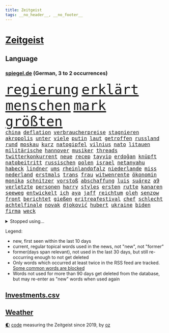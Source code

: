 ```yaml
---
title: Zeitgeist
tags: __no_header__, __no_footer__
---
```


# [Zeitgeist](https://oliz.io/zeitgeist/)

## Language

<h3><a href="https://www.spiegel.de" target="_blank">spiegel.de</a> (German, 3 to 2 occurrences)</h3>
<p style="font-family:monospace">
<span style="font-size:32pt"><a href="news_links.html#regierung" class="current">regierung</a></span>
<span style="font-size:32pt"><a href="news_links.html#erklärt" class="current">erklärt</a></span>
<span style="font-size:32pt"><a href="news_links.html#menschen" class="current">menschen</a></span>
<span style="font-size:32pt"><a href="news_links.html#mark" class="current">mark</a></span>
<span style="font-size:32pt"><a href="news_links.html#größten" class="current">größten</a></span>
<br>
<span style="font-size:12pt"><a href="news_links.html#china" class="current">china</a></span>
<span style="font-size:12pt"><a href="news_links.html#deflation" class="new">deflation</a></span>
<span style="font-size:12pt"><a href="news_links.html#verbraucherpreise" class="current">verbraucherpreise</a></span>
<span style="font-size:12pt"><a href="news_links.html#stagnieren" class="new">stagnieren</a></span>
<span style="font-size:12pt"><a href="news_links.html#akropolis" class="new">akropolis</a></span>
<span style="font-size:12pt"><a href="news_links.html#unter" class="current">unter</a></span>
<span style="font-size:12pt"><a href="news_links.html#viele" class="current">viele</a></span>
<span style="font-size:12pt"><a href="news_links.html#putin" class="current">putin</a></span>
<span style="font-size:12pt"><a href="news_links.html#laut" class="current">laut</a></span>
<span style="font-size:12pt"><a href="news_links.html#getroffen" class="current">getroffen</a></span>
<span style="font-size:12pt"><a href="news_links.html#russland" class="current">russland</a></span>
<span style="font-size:12pt"><a href="news_links.html#rund" class="current">rund</a></span>
<span style="font-size:12pt"><a href="news_links.html#moskau" class="current">moskau</a></span>
<span style="font-size:12pt"><a href="news_links.html#kurz" class="current">kurz</a></span>
<span style="font-size:12pt"><a href="news_links.html#natogipfel" class="current">natogipfel</a></span>
<span style="font-size:12pt"><a href="news_links.html#vilnius" class="current">vilnius</a></span>
<span style="font-size:12pt"><a href="news_links.html#nato" class="current">nato</a></span>
<span style="font-size:12pt"><a href="news_links.html#litauen" class="current">litauen</a></span>
<span style="font-size:12pt"><a href="news_links.html#militärische" class="current">militärische</a></span>
<span style="font-size:12pt"><a href="news_links.html#hannover" class="current">hannover</a></span>
<span style="font-size:12pt"><a href="news_links.html#musiker" class="current">musiker</a></span>
<span style="font-size:12pt"><a href="news_links.html#threads" class="new">threads</a></span>
<span style="font-size:12pt"><a href="news_links.html#twitterkonkurrent" class="new">twitterkonkurrent</a></span>
<span style="font-size:12pt"><a href="news_links.html#neue" class="current">neue</a></span>
<span style="font-size:12pt"><a href="news_links.html#recep" class="current">recep</a></span>
<span style="font-size:12pt"><a href="news_links.html#tayyip" class="current">tayyip</a></span>
<span style="font-size:12pt"><a href="news_links.html#erdoğan" class="current">erdoğan</a></span>
<span style="font-size:12pt"><a href="news_links.html#knüpft" class="new">knüpft</a></span>
<span style="font-size:12pt"><a href="news_links.html#natobeitritt" class="current">natobeitritt</a></span>
<span style="font-size:12pt"><a href="news_links.html#russischen" class="current">russischen</a></span>
<span style="font-size:12pt"><a href="news_links.html#polen" class="current">polen</a></span>
<span style="font-size:12pt"><a href="news_links.html#israel" class="current">israel</a></span>
<span style="font-size:12pt"><a href="news_links.html#netanyahu" class="current">netanyahu</a></span>
<span style="font-size:12pt"><a href="news_links.html#habeck" class="current">habeck</a></span>
<span style="font-size:12pt"><a href="news_links.html#lindner" class="current">lindner</a></span>
<span style="font-size:12pt"><a href="news_links.html#ums" class="current">ums</a></span>
<span style="font-size:12pt"><a href="news_links.html#rheinlandpfalz" class="current">rheinlandpfalz</a></span>
<span style="font-size:12pt"><a href="news_links.html#niederlande" class="current">niederlande</a></span>
<span style="font-size:12pt"><a href="news_links.html#miss" class="new">miss</a></span>
<span style="font-size:12pt"><a href="news_links.html#nederland" class="new">nederland</a></span>
<span style="font-size:12pt"><a href="news_links.html#erstmals" class="current">erstmals</a></span>
<span style="font-size:12pt"><a href="news_links.html#trans" class="current">trans</a></span>
<span style="font-size:12pt"><a href="news_links.html#frau" class="current">frau</a></span>
<span style="font-size:12pt"><a href="news_links.html#witwenrente" class="new">witwenrente</a></span>
<span style="font-size:12pt"><a href="news_links.html#ökonomin" class="current">ökonomin</a></span>
<span style="font-size:12pt"><a href="news_links.html#monika" class="current">monika</a></span>
<span style="font-size:12pt"><a href="news_links.html#schnitzer" class="new">schnitzer</a></span>
<span style="font-size:12pt"><a href="news_links.html#vorstoß" class="current">vorstoß</a></span>
<span style="font-size:12pt"><a href="news_links.html#abschaffung" class="current">abschaffung</a></span>
<span style="font-size:12pt"><a href="news_links.html#luis" class="current">luis</a></span>
<span style="font-size:12pt"><a href="news_links.html#suárez" class="new">suárez</a></span>
<span style="font-size:12pt"><a href="news_links.html#a9" class="new">a9</a></span>
<span style="font-size:12pt"><a href="news_links.html#verletzte" class="current">verletzte</a></span>
<span style="font-size:12pt"><a href="news_links.html#personen" class="current">personen</a></span>
<span style="font-size:12pt"><a href="news_links.html#harry" class="current">harry</a></span>
<span style="font-size:12pt"><a href="news_links.html#styles" class="current">styles</a></span>
<span style="font-size:12pt"><a href="news_links.html#ersten" class="current">ersten</a></span>
<span style="font-size:12pt"><a href="news_links.html#rutte" class="current">rutte</a></span>
<span style="font-size:12pt"><a href="news_links.html#kanaren" class="current">kanaren</a></span>
<span style="font-size:12pt"><a href="news_links.html#seeweg" class="new">seeweg</a></span>
<span style="font-size:12pt"><a href="news_links.html#entwickelt" class="current">entwickelt</a></span>
<span style="font-size:12pt"><a href="news_links.html#ich" class="current">ich</a></span>
<span style="font-size:12pt"><a href="news_links.html#aya" class="new">aya</a></span>
<span style="font-size:12pt"><a href="news_links.html#jaff" class="new">jaff</a></span>
<span style="font-size:12pt"><a href="news_links.html#reichtum" class="current">reichtum</a></span>
<span style="font-size:12pt"><a href="news_links.html#oleh" class="new">oleh</a></span>
<span style="font-size:12pt"><a href="news_links.html#senzow" class="new">senzow</a></span>
<span style="font-size:12pt"><a href="news_links.html#front" class="current">front</a></span>
<span style="font-size:12pt"><a href="news_links.html#berichtet" class="current">berichtet</a></span>
<span style="font-size:12pt"><a href="news_links.html#gießen" class="current">gießen</a></span>
<span style="font-size:12pt"><a href="news_links.html#eritreafestival" class="new">eritreafestival</a></span>
<span style="font-size:12pt"><a href="news_links.html#chef" class="current">chef</a></span>
<span style="font-size:12pt"><a href="news_links.html#schlecht" class="current">schlecht</a></span>
<span style="font-size:12pt"><a href="news_links.html#achtelfinale" class="current">achtelfinale</a></span>
<span style="font-size:12pt"><a href="news_links.html#novak" class="current">novak</a></span>
<span style="font-size:12pt"><a href="news_links.html#djoković" class="current">djoković</a></span>
<span style="font-size:12pt"><a href="news_links.html#hubert" class="current">hubert</a></span>
<span style="font-size:12pt"><a href="news_links.html#ukraine" class="current">ukraine</a></span>
<span style="font-size:12pt"><a href="news_links.html#biden" class="current">biden</a></span>
<span style="font-size:12pt"><a href="news_links.html#firma" class="current">firma</a></span>
<span style="font-size:12pt"><a href="news_links.html#weck" class="new">weck</a></span>
</p>
<details>
<summary>Stopped using...</summary>
<p class="former" style="font-size:12pt">
bitte(991) positiv(991) rasant(991) brutale(990) flucht(990) rote(990) behandlung(989) erholung(989) gesamte(989) strafen(989) beweisen(988) einiges(988) führerschein(988) gestohlen(988) hsv(988) müller(988) usregierung(988) eingereicht(987) verschärfen(987) österreichische(987) durchsucht(986) klimaneutral(986) manchen(986) mancherorts(986) präsentieren(986) sebastian(986) unabhängigkeit(986) vs(986) alkohol(985) ausnahmen(985) englische(985) figur(985) halben(985) richten(985) schicksal(985) geholt(984) kämpfte(984) künftigen(984) premierminister(984) provinz(984) west(984) wettbewerb(984) überwinden(984) bitten(983) dementiert(983) falls(983) frankfurter(983) herbert(983) kamera(983) literatur(983) schauspielerin(983) träumen(983) verkündet(983) vorsitzenden(983) wolfgang(983) wählen(983) aufruf(982) botschaften(982) breitet(982) forderungen(982) phase(982) präsidentschaftswahl(982) schnee(982) taten(982) weltwirtschaft(982) zweiter(982) australische(981) gefährlichen(981) tore(981) wohnhaus(981) allianz(980) bull(980) fliehen(980) klären(980) red(980) 50000(979) geklärt(979) hebt(979) miteinander(979) passen(979) weltweite(979) dachte(978) hölle(978) islamischer(978) kochinstitut(978) kreis(978) vermuten(978) vorsprung(978) vorübergehend(978) bilden(977) lüge(977) schien(977) schlimmste(977) anschließend(976) freilassung(976) kochen(976) richtet(976) anlass(975) langen(975) unterstützer(975) distanz(974) beleidigt(973) börse(973) sitzen(973) stadion(973) affäre(972) beschuldigt(972) bezahlen(972) half(972) klimapolitik(972) weite(972) ägypten(972) fit(971) design(970) erkrankt(970) erkrankung(970) pflicht(970) vorstellen(970) näher(969) patient(969) zurückgegangen(969) bande(968) betrifft(967) kinos(967) spektakuläre(967) februar(966) überholt(966) aufhalten(964) entschuldigung(964) führenden(963) gang(963) sichert(963) raumstation(962) auflagen(961) mission(961) enorme(960) whatsapp(960) hinten(959) iss(959) unterschrieben(959) chats(958) museum(958) nasa(958) schießen(958) entscheidet(956) erstochen(955) möglichkeiten(953) kindheit(952) einig(950) atomkraft(947) schwung(945) katharina(942) liberalen(942) kontert(936) nächstes(932) drohne(931) fotografiert(876) vormarsch(859) notstand(841) medaille(838) rein(835) strecken(827) happy(824) verlag(793) kubicki(789) werte(787) unfälle(771) lediglich(766) spiegelreporter(749) sammelt(736) ministerin(725) veröffentlichung(721) inflationsrate(720) grundsätzlich(715) schrumpft(712) verbunden(707) superstars(695) fossilen(690) kollision(685) expertin(681) analysten(676) nachspielzeit(676) erhofft(671) löschen(671) musks(670) alternative(669) zurückziehen(668) king(658) gefiel(647) wachsende(646) gleichen(639) boss(634) dokumentiert(633) schnelles(632) schränkt(626) minus(625) station(624) bedrängnis(623) demo(623) rauswurf(620) ampelregierung(617) zurückgezogen(612) volksverhetzung(609) spürbar(608) studenten(607) 74(605) versuche(594) gestört(589) nutzung(587) stadtteil(587) gestiegene(581) königreich(580) schärfere(580) einfacher(571) museen(569) aktivistinnen(567) taucht(566) bundesfinanzminister(565) ärztin(563) zufall(558) aussetzen(557) möchten(553) influencerin(533) klara(533) asien(532) kitas(532) krebs(526) kahn(525) ring(525) match(524) royal(512) fehlverhalten(503) flughäfen(501) marc(495) verantwortlichen(495) versagen(491) verspätungen(491) oppositionellen(489) rené(488) stammen(487) abgeschafft(485) 19jährige(483) indischen(477) gefolgt(476) terror(476) abtreibungen(475) baustelle(467) beschuldigten(467) kriegszeiten(464) schmerzen(464) kriegsverbrechen(463) profitierte(463) finnische(458) kasse(456) ansturm(443) herrschte(440) öpnv(425) übergriffen(416) versöhnung(414) abgeschaltet(412) franzosen(411) enkel(409) erfurt(408) jubel(406) rüsten(406) empfohlen(399) computer(397) unterlagen(397) wehrte(395) außergewöhnlichen(393) brennende(393) gelobt(393) vereidigt(392) ernannt(391) waggons(391) angeschlagenen(390) hadert(388) ausgezahlt(386) verheerend(383) empfehlungen(380) irgendwann(376) therapien(376) jimmy(373) youtube(373) senegal(372) osnabrück(371) drin(370) gegenwart(369) plädieren(368) attraktiver(363) energieversorger(361) lena(361) schrumpfen(361) instrument(360) thüringens(360) großaufgebot(358) bewusstsein(354) verzeichnet(353) deutsch(352) entfernen(350) entschuldigen(349) anruf(348) folgten(348) barrikaden(347) usmilitär(347) kontroversen(346) medizinische(346) bemühungen(343) major(341) innenstadt(333) eingestürzt(331) linien(331) drehten(330) tim(330) haftstrafen(329) schönheitsideale(328) brandt(326) dankbar(325) erstaunliche(324) korrekt(324) untergrund(324) zugverkehr(324) farce(323) schlimmeres(323) auszusetzen(319) quatsch(318) schied(318) komplikationen(317) beleidigungen(314) üblich(314) verschärfung(309) grab(307) haken(305) spurensuche(305) bellingham(304) jude(304) stromausfälle(303) größeres(302) 63(299) bauch(297) auseinander(292) benko(292) brisante(292) erzielte(292) zurückkehren(291) angriffskriegs(290) erzeugt(290) skizziert(290) kommunikation(288) engen(287) kanadischen(287) flüchtlingsunterkunft(286) gratis(286) kriminalität(283) umgekehrt(277) drohung(276) emissionen(276) bulgarien(275) francisco(275) abermals(274) ausgenutzt(274) indiens(274) kinderpornografie(274) rückblick(274) stemmen(273) branchen(272) fa(272) schafften(272) eingriff(270) dokumentieren(269) militärexperte(269) spiegelrecherche(268) rechtlichen(267) grenzgebiet(266) nachweisen(266) brutalität(263) rückschlägen(263) floridas(262) nebel(262) gerichtet(261) zitiert(260) überraschte(257) elbphilharmonie(256) männliche(256) dahintersteckt(255) hit(255) wiebke(253) parolen(251) stießen(250) leukämie(248) anerkannt(246) ernennt(246) regionalbahn(246) 23jährige(245) gefangenen(245) schwarzer(245) tatortvote(245) chaotische(244) finanzmärkte(244) dichter(243) carter(242) neuheiten(240) operiert(240) geliebten(239) taucher(239) gary(238) wwf(236) leidenschaft(235) tiefpunkt(234) gegessen(233) gewehrt(233) mine(233) sam(233) ausverkauft(231) umfassende(231) überzeugte(230) abonnenten(229) aufsichtsrat(228) spacex(228) journalistenverband(226) gleise(225) gesprengt(224) kremlgegner(223) mächte(223) umso(221) usfirma(221) düstere(218) renner(218) aufgebaut(217) fieber(217) wirtschaftliche(217) as(216) basf(216) erlebnisse(216) bewirken(215) blockaden(215) serben(215) freiheitsstrafen(213) geheim(213) grenzregion(213) wahlniederlage(212) 14jähriger(211) einstige(211) enttarnt(211) überfahrt(211) berühmteste(210) uskongress(210) roland(208) ibizaaffäre(206) hill(205) melbourne(204) pence(204) verlorenen(204) güterzug(203) technologien(203) 1991(202) fenster(202) saarlouis(202) abwehr(201) infos(201) vermeldet(201) 47(199) fotograf(199) schiebt(199) organisatoren(198) asiatische(197) familiennewsletter(197) tvmoderatorin(197) unterzogen(195) berühmter(194) besitzen(194) geringen(194) check(193) indigene(193) tennisspieler(193) verarbeiten(193) verwandte(193) arbeitsplätze(191) strafanzeige(191) berufsaussichten(189) cook(189) what(189) charts(188) darm(187) eroller(187) fachkräften(187) überstanden(187) internationalem(186) meinungen(186) terrorisiert(186) warnstreik(185) immobilie(184) biontech(183) wiegelt(183) dreier(182) grand(182) schulsystem(182) faschisten(181) barrel(180) unglaublich(180) abgewiesen(179) spender(179) änderung(179) grundlegenden(178) kopiert(178) mexikos(178) pedro(178) unicef(176) freigelassen(175) gefälschten(175) umstrittenes(175) benötigte(174) jener(174) verdreifacht(174) stärkeren(173) nachgegeben(171) salat(171) day(170) krankenstand(170) nepal(170) stücke(170) blutige(168) eughurteil(168) guardian(168) liefen(168) luftverschmutzung(168) panzern(168) satellitenbild(168) mehrjährigen(167) überflüssig(167) bibel(165) eroberung(165) lecker(165) rüstet(165) komplizierten(164) normale(164) oberhaupt(164) oppositionspolitiker(163) hilfsorganisation(162) unpünktlich(162) einträge(161) zlatan(161) gestaltet(160) kreativer(160) shows(160) ausbreitung(159) ostküste(158) ausstand(157) eingestiegen(157) schwinden(157) selbstverständnis(157) financial(155) grünenchefin(155) ricarda(155) zirkus(155) meistern(154) alcaraz(153) bakterien(153) springer(153) antisemitischer(152) umweltschutz(152) messe(151) zukommen(151) outfits(150) elena(149) 270(147) vorgeschmack(147) schritten(146) erkannt(145) krebsdiagnose(145) openai(145) rock(144) zubehör(144) beschleunigt(143) hadern(143) immobilienbesitzer(143) menschlichen(143) gezielte(141) günstigen(141) sätze(141) ingenieur(140) rechtsaußen(140) entwickler(139) mittwochmorgen(139) positives(139) wiederzufinden(139) pamela(138) schweres(138) vierteljahrhundert(138) zögern(137) dame(136) erforschen(136) gravierende(136) schöner(136) anklagen(135) genre(135) umfassenden(135) auszeichnungen(134) baltikum(133) jubiläum(132) laufbahn(132) rechtfertigen(132) gesetzlichen(130) hafencity(130) zutiefst(130) parteispitze(129) republica(129) vizepräsidenten(129) aussetzung(128) gramm(128) zuckerberg(128) bluttat(127) lautstark(127) ukrainern(127) unterbinden(126) dammbruch(125) jährt(125) thorsten(125) mysteriöser(124) robertson(124) viertes(124) influencer(123) oberleitung(123) ankündigt(122) college(122) leiterin(122) milliardärs(122) hinspiel(121) mykolajiw(121) nachbarschaft(121) sparsamer(121) stil(121) erholt(120) kampfjetlieferungen(120) müttern(120) wassermassen(120) zurückhaltend(120) mount(119) fußballliga(118) usaußenministerium(118) zombies(118) beurteilen(117) flugobjekte(117) ham(117) politikwissenschaftler(117) bemerkenswerte(116) lebensweise(116) rendiwagner(116) anschlüsse(115) baldige(115) berlinkreuzberg(115) diäten(115) einheimischen(115) mangelhafter(115) sicherheitsexpertin(115) aufschluss(113) grenzschutz(113) kommentare(113) spiegelrecherchen(113) bunker(112) profifußballer(112) sanfter(112) ukrainischem(112) überwachungskameras(112) angestellter(111) arbeitsgericht(111) gala(111) bildungsministerin(110) heidi(110) konkreten(110) weitreichenden(110) ernsten(109) verrat(108) großmächte(107) nützt(107) studiert(107) weitergegeben(107) aktiver(106) anhand(106) eure(106) influencerinnen(106) 15jährigen(105) dortmunds(105) elite(105) south(105) grünenvorsitzende(104) ankommen(103) eingeräumt(103) hilflos(103) hinweg(103) waters(103) einkaufen(102) grubenunglück(102) fulda(101) glaube(101) suspendierung(101) 101(100) großmacht(100) höcke(100) erinnerungsstücke(99) superreichen(99) weltgrößte(99) auszählung(98) axel(98) begangen(98) gestresst(98) heinz(98) werkzeug(98) iea(97) stahl(97) vermischt(97) optionen(96) 55jährige(95) alabama(95) mutterkonzern(95) schalker(95) pokalfinale(94) vergiftung(94) begünstigt(93) ostseepipelines(93) türkischer(93) hochamt(92) satellitendaten(92) umzugehen(92) ölraffinerie(92) bausparvertrag(91) dnaanalyse(91) horrende(91) nationalisten(91) roller(91) aktie(90) dreißigerjahren(90) energieexpertin(90) kalkül(90) kümmert(90) lübeck(90) strahlt(90) beschreiben(89) from(89) genres(89) konstante(89) linkenikone(89) 35jähriger(88) 39jährige(88) aneinandergeraten(88) badum(88) bahnstrecke(88) durchsuchte(88) arschloch(87) besorgnis(87) herausgabe(87) pumpt(87) russin(87) wasserwerfer(87) zeitnah(87) doskozil(86) entwickelte(86) grunderwerbsteuer(86) kopfschütteln(86) losgehen(86) pfizer(86) prowestliche(86) betrunkener(85) datenbrille(85) krach(85) neonazis(85) normaler(85) regionale(85) wiederum(85) arminia(84) aufgeklärt(84) befehle(84) hirnforschung(84) rechtecks(84) regierungssprecher(84) unregelmäßigkeiten(84) unverzüglich(84) usbanken(84) ausschreibung(83) aussteigt(83) einwände(83) hitchcock(83) minderheitsregierung(83) straftat(83) außergewöhnliche(82) bewertungen(82) leber(82) sanierung(82) wappnen(82) angeregt(81) erdöl(81) kettenreaktion(81) kompetenzen(81) linksextremen(81) schlagersänger(81) umweltministerium(81) unokinderhilfswerk(81) gesten(80) unfassbare(80) vollmundig(80) großmanöver(79) letztlich(79) psychiatrischen(79) sackgasse(79) wirksam(79) 111(78) brachten(78) fehlern(78) fluggesellschaften(78) fluggäste(78) hauskäufer(78) ibrahimović(78) musikbranche(78) paragrafen(78) tätern(78) anwalts(77) astronomie(77) behaupten(77) heimlich(77) lobte(77) revolutionär(77) spiegeltalk(77) western(77) zürnt(77) aktiven(76) doppelmoral(76) dorsten(76) dringt(76) erzbistums(76) jammert(76) milliardengeschäft(76) sultan(76) barça(75) grönemeyer(75) rebelliert(75) umsteigen(75) usbörsenaufsicht(75) zentrales(75) boomt(74) flüssiggasterminals(74) höhenflug(74) list(74) modi(74) spiegelevent(74) taiwans(74) haftbefehle(73) kopfverletzungen(73) lockern(73) umgekippt(73) indopazifik(72) verwickelt(72) vorübergehenden(72) getrennte(71) kontakten(71) maxim(71) pauschales(71) schränkte(71) schwankt(71) späteren(71) tauben(71) torjägerin(71) aggression(70) dreh(70) follower(70) gespalten(70) klos(70) lippen(70) oberhand(70) erdogan(69) erwirtschaftet(69) fernzüge(69) fotoprojekt(69) präsidentschaftswahlen(69) schwachstelle(69) waage(69) abflug(68) eilantrag(68) kleinflugzeug(68) konrad(68) lautet(68) mittendrin(68) stur(68) twitters(68) ag(67) artemis(67) eisfrei(67) heizwende(67) pragmatismus(67) assange(66) hamill(66) prärie(66) schlafmodus(66) skywalker(66) argumenten(65) aufschwung(65) auszubildende(65) blogger(65) fertigstellung(65) großfamilien(65) alexandria(64) aufregend(64) beweis(64) cnn(64) fußballweltmeister(64) kinderwunsch(64) manta(64) ocasiocortez(64) pellets(64) til(64) vorpommern(64) wolfsburger(64) zwoter(64) 1100(63) award(63) bezwingt(63) erwartete(63) erzkonservative(63) hirnverletzungen(63) linksextremismusprozess(63) oberdorf(63) ruhige(63) taschenbuch(63) umgekippte(63) werbegesicht(63) überlegungen(63) abgewendet(62) anrufen(62) automarke(62) bachmutfront(62) erneuern(62) samuel(62) schweiger(62) ties(62) windige(62) zugegangen(62) 1945(61) niedrigen(61) schlechtes(61) staatspleite(61) unfreundlichen(61) usbehörden(61) boulevardmedien(60) hoeneß(60) kolo(60) mailänder(60) moderna(60) muani(60) niedergestochen(60) personalien(60) randal(60) religion(60) übernähme(60) depp(59) forsberg(59) kostümen(59) lebenszeichen(59) mitschnitt(59) sterbende(59) verzehrt(59) energetische(58) enkeltrick(58) golfwelt(58) jobverlust(58) landeten(58) nationalkonservative(58) sprengung(58) anklageschrift(57) auszurichten(57) energieberater(57) genutzte(57) getrieben(57) motorradfahrer(57) renommierter(57) chaotisch(56) fisch(56) joggers(56) raketenbeschuss(55) rauchwolken(55) regnen(55) rekordzahl(55) befand(54) beleidigung(54) eingeschlagen(54) friede(54) gegenmaßnahmen(54) schwerwiegenden(54) bauwerk(53) blühen(53) dárdai(53) exbildchefredakteur(53) kanzlei(53) kleinem(53) pál(53) river(53) urlauber(53) dir(52) erfuhr(52) erhitzt(52) gemüter(52) großoffensive(52) haufen(52) pfeiler(52) schmerzmittel(52) bots(51) christie(51) diskriminierenden(51) erstem(51) klimafragen(51) kriegsschiff(51) lokaler(51) nebentätigkeiten(51) protestwelle(51) analyst(50) biller(50) eindringlich(50) kiunternehmen(50) riad(50) spottet(50) kannibale(49) mandanten(49) shangfu(49) beschmiert(48) gegnerinnen(48) marge(48) matchbälle(48) nelles(48) tarif(48) allgemeinen(47) imperium(47) abfedern(46) arktis(46) behauptungen(46) belgorod(46) erging(46) girl(46) koffern(46) lebensmittelhersteller(46) lgbtq(46) mantel(46) oberpfalz(46) tvansprache(46) waldbränden(46) lied(45) tieferen(45) türkeiwahl(45) auskommen(44) erstatten(44) gleicher(44) königsfamilie(44) mitarbeitenden(44) plastikmüll(44) statistisches(44) unübersichtlich(44) vergeltung(44) wasserstand(44) annahm(43) betreibern(43) cumexuntersuchungsausschuss(43) europapokal(43) landung(43) litauens(43) starlink(43) wohlwollend(43) 118(42) 5gausbau(42) besiegte(42) energieagentur(42) evakuierung(42) gaye(42) geregelt(42) körperteile(42) mathe(42) seniorin(42) uli(42) weitreichende(42) geht's(41) österreicher(41) altersgenossen(40) austin(40) florenz(40) kugeln(40) landtagswahlen(40) toilettenhäuschen(40) weeknd(40) winkt(40) schmutzige(39) science(39) störten(39) europaabgeordnete(38) lückenlose(38) regisseurin(38) staatlicher(38) that(38) uspräsidentschaftswahlen(38) anreize(37) branchenangaben(37) füße(37) jüngerer(37) militante(37) radikalisierung(37) trainings(37) zahn(37) anfertigung(36) coronahilfen(36) einschlugen(36) geldstrafen(36) kriegsland(36) kundinnen(36) paramilitär(36) vorlage(36) aufzuklären(35) ehemals(35) kindesmissbrauchs(35) nuklearwaffen(35) prognostiziert(35) protassewitsch(35) redbullerfolg(35) stagniert(35) taschenbücher(35) versorger(35) vorgesetzten(35) zwillingstöchter(35) belgrad(34) debattencheck(34) institute(34) macs(34) wertverlust(34) ableger(33) hdp(33) jaber(33) meerjungfrau(33) schlägerei(33) siebtes(33) strömt(33) unoklimakonferenz(33) weltlage(33) asiens(32) aufwand(32) axelspringerkonzern(32) belastende(32) fünfeinhalb(32) füßen(32) germain(32) hellmann(32) kryptischen(32) spitzenjob(32) auftritte(31) demirtaş(31) glasner(31) hyperschallrakete(31) iphones(31) kommunalen(31) saint(31) scharfer(31) selahattin(31) ausgeharrt(30) coinbase(30) oecd(30) tathergang(30) amtskollegin(29) endlosen(29) enttäuschten(29) frodeno(29) monarchen(29) oberster(29) organisationen(29) titelseiten(29) anschlägen(28) brandanschlag(28) erstreckte(28) ficht(28) habeckministerium(28) inhaftierte(28) kunstwerken(28) milliardendefizit(28) seehofer(28) skandieren(28) yeboah(28) flüchtlingszahlen(27) merken(27) nazi(27) wolfsburgerinnen(27) zero(27) absolvieren(26) asylbewerberheim(26) familiären(26) gebietsgewinne(26) koloniales(26) rekrutiert(26) umgebaut(26) genauen(25) iv(25) vermeidbar(25) abgeführt(24) euland(24) gauff(24) jüdischer(24) trab(24) abgekommen(23) absetzung(23) asylanträgen(23) beruft(23) mangelnden(23) motivierte(23) unzulässig(23) brachen(22) drehbuchautor(22) everest(22) heinzchristian(22) rängen(22) rätselhafter(22) strache(22) umweltschäden(22) conference(21) fpöchefs(21) gebannt(21) provokant(21) terrorgruppe(21) verfassungsbeschwerde(21) zitierte(21) befassen(20) einlage(20) geschaut(20) organspende(20) ranken(20) schiffswrack(20) vorsorge(20) acker(19) anhaltenden(19) ausschließen(19) co₂emissionen(19) denkwürdigen(19) evangelikale(19) juri(19) mitangeklagte(19) niere(19) veräußert(19) abfall(18) ausreichen(18) bekanntes(18) blindgänger(18) bluttaten(18) butler(18) demoralisiert(18) eigenheime(18) gesundheitsproblemen(18) register(18) atemnot(17) boulevardpresse(17) gefeierte(17) strategisch(17) ufos(17) ankurbeln(16) beschnitten(16) brüste(16) bundesligafinale(16) ford(16) gestrandet(16) harrison(16) ilja(16) regierungsflieger(16) relegation(16) viertklässler(16) gerichtssaal(15) herausfinden(15) kampfjetpiloten(15) neugebauer(15) populärsten(15) stehenden(15) toxisch(15) toxische(15) 1973(14) gegners(14) gruppierung(14) herrn(14) johnsons(14) leidtragenden(14) linksextremisten(14) luftangriffen(14) meistertitel(14) unerwünschte(14) wracks(14) dringender(13) einverstanden(13) entwicklerkonferenz(13) ngos(13) tonnenweise(13) zerschmetterte(13) ökonomischen(13) überfälle(13) handgemenge(12) unschönen(12) anwesend(11) fighters(11) foo(11) klammern(11) millionenschaden(11) quadratmeter(11) unfallort(11) untersuchungskommission(11)
</p>
</details>
<p>Legend:
<ul>
<li><span class="new">new</span>, first seen within the last 10 days</li>
<li><span class="current">current</span>, regular topical words used in the news, not "new", not "former"</li>
<li><span class="former">former(days span relevant)</span>, not used in the last 30 days, but still re-occurring enough to not get deleted</li>
<li>Only words which occurred at least twice in the RSS feed are tracked. <a href="language/filters.py">Some common words are blocked</a></li>
<li>Words not used for more than 90 days get deleted from the database, but may re-enter as "new" words when used again</li>
</ul>
</p>

## [Investments](investments.html)[.csv](investments.csv)

## [Weather](weather.html)

<footer>
<a href="javascript:toggleTheme()" class="nav">🌓</a>
<a href="https://github.com/ooz/zeitgeist">code</a> measuring the Zeitgeist since 2019, by <a href="https://oliz.io">oz</a>
</footer>
